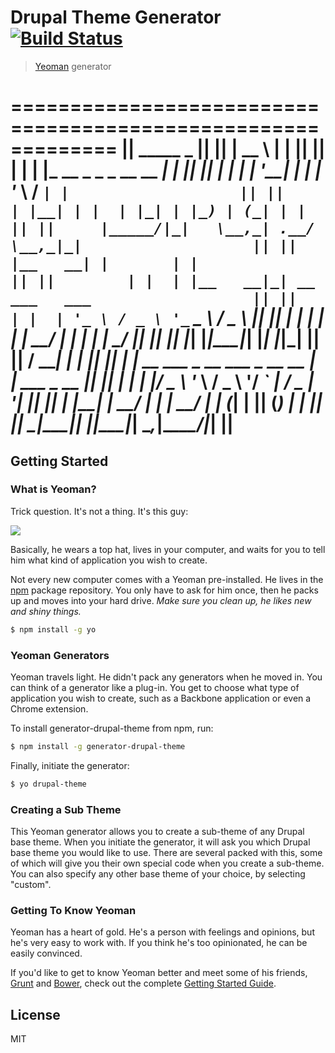 # Drupal Theme Generator [![Build Status](https://secure.travis-ci.org/iamcarrico/generator-drupal-theme.png?branch=master)](https://travis-ci.org/iamcarrico/generator-drupal-theme)

> [Yeoman](http://yeoman.io) generator


=============================================================
||      _____                         _                    ||
||     |  __ \                       | |                   ||
||     | |  | |_ __ _   _ _ __   __ _| |                   ||
||     | |  | | '__| | | | '_ \ / _` | |                   ||
||     | |__| | |  | |_| | |_) | (_| | |                   ||
||     |_____/|_|   \__,_| .__/ \__,_|_|                   ||
||     |__   __| |       | |                               ||
||        | |  | |__   __|_| __ ___   ___                  ||
||        | |  | '_ \ / _ \ '_ ` _ \ / _ \                 ||
||        | |  | | | |  __/ | | | | |  __/                 ||
||       _|_|_ |_| |_|\___|_| |_| |_|\___|                 ||
||      / ____|                         | |                ||
||     | |  __  ___ _ __   ___ _ __ __ _| |_ ___  _ __     ||
||     | | |_ |/ _ \ '_ \ / _ \ '__/ _` | __/ _ \| '__|    ||
||     | |__| |  __/ | | |  __/ | | (_| | || (_) | |       ||
||      \_____|\___|_| |_|\___|_|  \__,_|\__\___/|_|       ||
=============================================================


## Getting Started

### What is Yeoman?

Trick question. It's not a thing. It's this guy:

![](http://i.imgur.com/JHaAlBJ.png)

Basically, he wears a top hat, lives in your computer, and waits for you to tell him what kind of application you wish to create.

Not every new computer comes with a Yeoman pre-installed. He lives in the [npm](https://npmjs.org) package repository. You only have to ask for him once, then he packs up and moves into your hard drive. *Make sure you clean up, he likes new and shiny things.*

```bash
$ npm install -g yo
```

### Yeoman Generators

Yeoman travels light. He didn't pack any generators when he moved in. You can think of a generator like a plug-in. You get to choose what type of application you wish to create, such as a Backbone application or even a Chrome extension.

To install generator-drupal-theme from npm, run:

```bash
$ npm install -g generator-drupal-theme
```

Finally, initiate the generator:

```bash
$ yo drupal-theme
```

### Creating a Sub Theme

This Yeoman generator allows you to create a sub-theme of any Drupal base theme. When you initiate the generator, it will ask you which Drupal base theme you would like to use. There are several packed with this, some of which will give you their own special code when you create a sub-theme. You can also specify any other base theme of your choice, by selecting "custom".

### Getting To Know Yeoman

Yeoman has a heart of gold. He's a person with feelings and opinions, but he's very easy to work with. If you think he's too opinionated, he can be easily convinced.

If you'd like to get to know Yeoman better and meet some of his friends, [Grunt](http://gruntjs.com) and [Bower](http://bower.io), check out the complete [Getting Started Guide](https://github.com/yeoman/yeoman/wiki/Getting-Started).


## License

MIT
